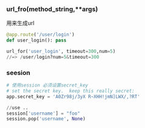 ### url_fro(method_string,**args)
用来生成url
```python
@app.route('/user/login')
def user_login(): pass

url_for('user_login', timeout=300,num=5)
//=> /user/login?num=5&timeout=300
```

### seesion
```python
# 使用session 必须设置secret_key
# set the secret key.  keep this really secret:
app.secret_key = 'A0Zr98j/3yX R~XHH!jmN]LWX/,?RT'

//use ..
session['username'] = "foo"
session.pop('username', None)
```